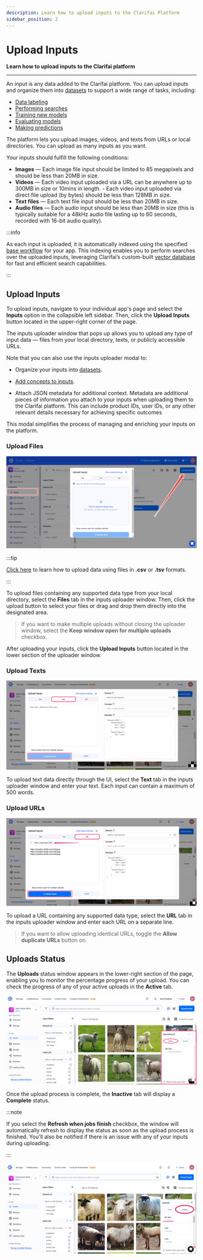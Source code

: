 ```yaml
---
description: Learn how to upload inputs to the Clarifai Platform
sidebar_position: 2
---
```


# Upload Inputs

**Learn how to upload inputs to the Clarifai platform**
<hr />

An input is any data added to the Clarifai platform. You can upload inputs and organize them into [datasets](https://docs.clarifai.com/portal-guide/datasets/) to support a wide range of tasks, including:

- [Data labeling](https://docs.clarifai.com/portal-guide/labeling-tasks/)
- [Performing searches](https://docs.clarifai.com/portal-guide/psearch/)
- [Training new models](https://docs.clarifai.com/portal-guide/model/)
- [Evaluating models](https://docs.clarifai.com/portal-guide/evaluate/)
- [Making predictions](https://docs.clarifai.com/portal-guide/ppredict/)

The platform lets you upload images, videos, and texts from URLs or local directories. You can upload as many inputs as you want. 

Your inputs should fulfill the following conditions:

- **Images** — Each image file input should be limited to 85 megapixels and should be less than 20MB in size.
- **Videos** — Each video input uploaded via a URL can be anywhere up to 300MB in size or 10mins in length.
              - Each video input uploaded via direct file upload (by bytes) should be less than 128MB in size.
- **Text files** — Each text file input should be less than 20MB in size.
- **Audio files** — Each audio input should be less than 20MB in size (this is typically suitable for a 48kHz audio file lasting up to 60 seconds, recorded with 16-bit audio quality).

:::info

As each input is uploaded, it is automatically indexed using the specified [base workflow](https://docs.clarifai.com/portal-guide/workflows/base-workflows) for your app. This indexing enables you to perform searches over the uploaded inputs, leveraging Clarifai’s custom-built [vector database](https://docs.clarifai.com/portal-guide/psearch/#powered-by-a-vector-database) for fast and efficient search capabilities.

:::

## Upload Inputs

To upload inputs, navigate to your individual app's page and select the **Inputs** option in the collapsible left sidebar. Then, click the **Upload Inputs** button located in the upper-right corner of the page. 

The inputs uploader window that pops up allows you to upload any type of input data — files from your local directory, texts, or publicly accessible URLs. 

Note that you can also use the inputs uploader modal to:

- Organize your inputs into [datasets](https://docs.clarifai.com/portal-guide/datasets/create-get-update-delete).

- [Add concepts to inputs](https://docs.clarifai.com/portal-guide/inputs-manager/concepts#via-the-inputs-uploader).

- Attach JSON metadata for additional context. Metadata are additional pieces of information you attach to your inputs when uploading them to the Clarifai platform. This can include product IDs, user IDs, or any other relevant details necessary for achieving specific outcomes

This modal simplifies the process of managing and enriching your inputs on the platform.

### Upload Files

![](/img/community_2/data_upload_inputs.png)

:::tip 

[Click here](https://docs.clarifai.com/portal-guide/advanced-topics/csv-and-tsv/) to learn how to upload data using files in **.csv** or **.tsv** formats.

:::

To upload files containing any supported data type from your local directory, select the **Files** tab in the inputs uploader window. Then, click the upload button to select your files or drag and drop them directly into the designated area. 

> If you want to make multiple uploads without closing the uploader window, select the **Keep window open for multiple uploads** checkbox.

After uploading your inputs, click the **Upload Inputs** button located in the lower section of the uploader window. 

### Upload Texts

![](/img/community_2/data_upload_inputs-4.png)

To upload text data directly through the UI, select the **Text** tab in the inputs uploader window and enter your text. Each input can contain a maximum of 500 words.

### Upload URLs

![](/img/community_2/data_upload_inputs-5.png)

To upload a URL containing any supported data type, select the **URL** tab in the inputs uploader window and enter each URL on a separate line.  

> If you want to allow uploading identical URLs, toggle the **Allow duplicate URLs** button on.

## Uploads Status

The **Uploads** status window appears in the lower-right section of the page, enabling you to monitor the percentage progress of your upload. You can check the progress of any of your active uploads in the **Active** tab. 

![](/img/community_2/data_upload_inputs-2.png)

Once the upload process is complete, the **Inactive** tab will display a **Complete** status. 

:::note 

If you select the **Refresh when jobs finish** checkbox, the window will automatically refresh to display the status as soon as the upload process is finished. You'll also be notified if there is an issue with any of your inputs during uploading.  

:::

![](/img/community_2/data_upload_inputs-3.png)